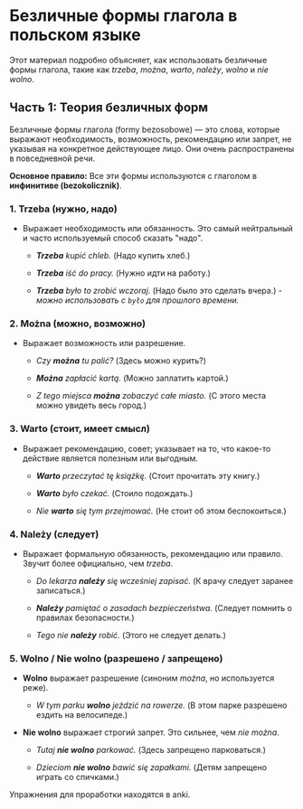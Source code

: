 # Безличные формы глагола в польском языке

Этот материал подробно объясняет, как использовать безличные формы глагола, такие как _trzeba_, _można_, _warto_, _należy_, _wolno_ и _nie wolno_.

## Часть 1: Теория безличных форм

Безличные формы глагола (formy bezosobowe) — это слова, которые выражают необходимость, возможность, рекомендацию или запрет, не указывая на конкретное действующее лицо. Они очень распространены в повседневной речи.

**Основное правило:** Все эти формы используются с глаголом в **инфинитиве (bezokolicznik)**.

### 1. Trzeba (нужно, надо)

- Выражает необходимость или обязанность. Это самый нейтральный и часто используемый способ сказать "надо".
    
    - _**Trzeba** kupić chleb._ (Надо купить хлеб.)
        
    - _**Trzeba** iść do pracy._ (Нужно идти на работу.)
        
    - _**Trzeba** było to zrobić wczoraj._ (Надо было это сделать вчера.) - _можно использовать с `było` для прошлого времени._
        

### 2. Można (можно, возможно)

- Выражает возможность или разрешение.
    
    - _Czy **można** tu palić?_ (Здесь можно курить?)
        
    - _**Można** zapłacić kartą._ (Можно заплатить картой.)
        
    - _Z tego miejsca **można** zobaczyć całe miasto._ (С этого места можно увидеть весь город.)
        

### 3. Warto (стоит, имеет смысл)

- Выражает рекомендацию, совет; указывает на то, что какое-то действие является полезным или выгодным.
    
    - _**Warto** przeczytać tę książkę._ (Стоит прочитать эту книгу.)
        
    - _**Warto** było czekać._ (Стоило подождать.)
        
    - _Nie **warto** się tym przejmować._ (Не стоит об этом беспокоиться.)
        

### 4. Należy (следует)

- Выражает формальную обязанность, рекомендацию или правило. Звучит более официально, чем _trzeba_.
    
    - _Do lekarza **należy** się wcześniej zapisać._ (К врачу следует заранее записаться.)
        
    - _**Należy** pamiętać o zasadach bezpieczeństwa._ (Следует помнить о правилах безопасности.)
        
    - _Tego nie **należy** robić._ (Этого не следует делать.)
        

### 5. Wolno / Nie wolno (разрешено / запрещено)

- **Wolno** выражает разрешение (синоним _można_, но используется реже).
    
    - _W tym parku **wolno** jeździć na rowerze._ (В этом парке разрешено ездить на велосипеде.)
        
- **Nie wolno** выражает строгий запрет. Это сильнее, чем _nie można_.
    
    - _Tutaj **nie wolno** parkować._ (Здесь запрещено парковаться.)
        
    - _Dzieciom **nie wolno** bawić się zapałkami._ (Детям запрещено играть со спичками.)
        

Упражнения для проработки находятся в anki.